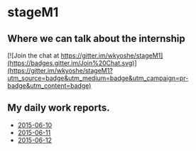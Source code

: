 # stageM1

## Where we can talk about the internship
[![Join the chat at https://gitter.im/wkyoshe/stageM1](https://badges.gitter.im/Join%20Chat.svg)](https://gitter.im/wkyoshe/stageM1?utm_source=badge&utm_medium=badge&utm_campaign=pr-badge&utm_content=badge)

## My daily work reports.

- [2015-06-10](report/report/2015-06-10.md)
- [2015-06-11](report/report/2015-06-11.md)
- [2015-06-12](report/report/2015-06-12.md)
